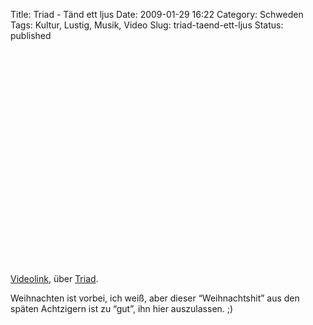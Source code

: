 Title: Triad - Tänd ett ljus
Date: 2009-01-29 16:22
Category: Schweden
Tags: Kultur, Lustig, Musik, Video
Slug: triad-taend-ett-ljus
Status: published

<p>
<object width="425" height="344">
<param name="movie" value="http://www.youtube.com/v/yCcfNkfb0bQ&amp;hl=en&amp;fs=1"></param><param name="allowFullScreen" value="true"></param><param name="allowscriptaccess" value="always"></param>

<embed src="http://www.youtube.com/v/yCcfNkfb0bQ&amp;hl=en&amp;fs=1" type="application/x-shockwave-flash" allowscriptaccess="always" allowfullscreen="true" width="425" height="344">
</embed>
</object>
  
[Videolink](http://www.youtube.com/watch?v=yCcfNkfb0bQ&NR=1), über
[Triad](http://sv.wikipedia.org/wiki/Triad_(musikgrupp)).

</p>
Weihnachten ist vorbei, ich weiß, aber dieser “Weihnachtshit” aus den
späten Achtzigern ist zu “gut”, ihn hier auszulassen. ;)

